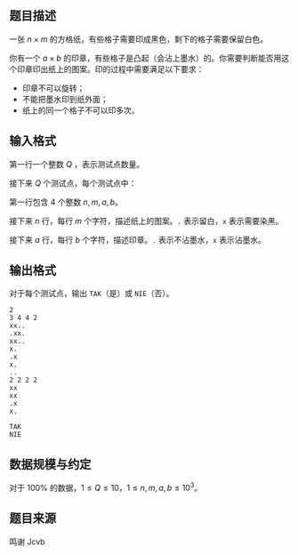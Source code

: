 ## 题目描述

一张 $n \times m$ 的方格纸，有些格子需要印成黑色，剩下的格子需要保留白色。

你有一个 $a \times b$ 的印章，有些格子是凸起（会沾上墨水）的。你需要判断能否用这个印章印出纸上的图案。印的过程中需要满足以下要求：

- 印章不可以旋转；
- 不能把墨水印到纸外面；
- 纸上的同一个格子不可以印多次。

## 输入格式

第一行一个整数 $Q$ ，表示测试点数量。

接下来 $Q$ 个测试点，每个测试点中：

第一行包含 $4$ 个整数 $n,m,a,b$。

接下来 $n$ 行，每行 $m$ 个字符，描述纸上的图案。`.` 表示留白，`x` 表示需要染黑。

接下来 $a$ 行，每行 $b$ 个字符，描述印章。`.` 表示不沾墨水，`x` 表示沾墨水。

## 输出格式

对于每个测试点，输出 `TAK`（是）或 `NIE`（否）。

```input1
2
3 4 4 2
xx..
.xx.
xx..
x.
.x
x.
..
2 2 2 2
xx
xx
.x
x.
```

```output1
TAK
NIE
```

## 数据规模与约定

对于 $100\%$ 的数据，$1 \le Q \le 10$，$1 \le n,m,a,b \le 10^3$。

## 题目来源

鸣谢 Jcvb

